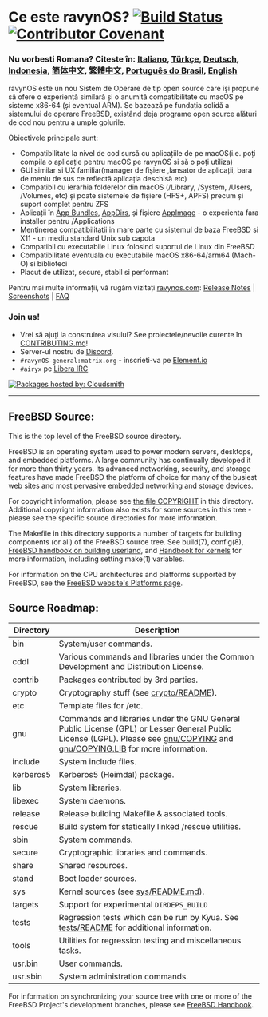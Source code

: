 # Ce este ravynOS? [![Build Status](https://api.cirrus-ci.com/github/ravynsoft/ravynos.svg?branch=main)](https://cirrus-ci.com/github/ravynsoft/ravynos) [![Contributor Covenant](https://img.shields.io/badge/Contributor%20Covenant-2.1-4baaaa.svg)](CODE_OF_CONDUCT.md)
### Nu vorbesti Romana? Citeste în: [Italiano](README.IT.md), [Türkçe](README.TR.md), [Deutsch](README.DE.md), [Indonesia](README.ID.md), [简体中文](README.zh_CN.md), [繁體中文](README.zh_TW.md), [Português do Brasil](README.pt_BR.md), [English](README.md)

ravynOS este un nou Sistem de Operare de tip open source care își propune să ofere o experiență similară și o anumită compatibilitate cu macOS pe sisteme x86-64 (și eventual ARM). Se bazează pe fundația solidă a sistemului de operare FreeBSD, existând deja programe open source alături de cod nou pentru a umple golurile.

Obiectivele principale sunt:
- Compatibilitate la nivel de cod sursă cu aplicațiile de pe macOS(i.e. poți compila o aplicație pentru macOS pe ravynOS si să o poți utiliza)
- GUI similar si UX familiar(manager de fișiere ,lansator de aplicații, bara de meniu de sus ce reflectă aplicația deschisă etc)
- Compatibil cu ierarhia folderelor din macOS (/Library, /System, /Users, /Volumes, etc) și poate sistemele de fișiere (HFS+, APFS) precum și suport complet pentru ZFS
- Aplicații în [App Bundles](https://developer.apple.com/documentation/foundation/bundle), [AppDirs](https://github.com/AppImage/AppImageKit/wiki/AppDir), și fișiere [AppImage](https://github.com/AppImage) - o experienta fara installer pentru /Applications
- Mentinerea compatibilitatii in mare parte cu sistemul de baza FreeBSD si X11 - un mediu standard Unix sub capota
- Compatibil cu executabile Linux folosind suportul de Linux din FreeBSD
- Compatibilitate eventuala cu executabile macOS x86-64/arm64 (Mach-O) si biblioteci
- Placut de utilizat, secure, stabil si performant

Pentru mai multe informații, vă rugăm vizitați [ravynos.com](https://ravynos.com/): [Release Notes](https://ravynos.com/releases.html) | [Screenshots](https://ravynos.com/screenshots.html) | [FAQ](https://ravynos.com/faq.html)

### Join us!

* Vrei să ajuți la construirea visului? See proiectele/nevoile curente în [CONTRIBUTING.md](CONTRIBUTING.md)!
* Server-ul nostru de [Discord](https://discord.com/invite/8caJbAGNwY).
* `#ravynOS-general:matrix.org` - inscrieti-va pe [Element.io](https://app.element.io/#/room/%23ravynOS-general:matrix.org)
* `#airyx` pe [Libera IRC](https://web.libera.chat/?channel=#airyx)

[![Packages hosted by: Cloudsmith](https://img.shields.io/badge/OSS%20hosting%20by-cloudsmith-blue?logo=cloudsmith&style=flat-square)](https://cloudsmith.com)

---

FreeBSD Source:
---------------
This is the top level of the FreeBSD source directory.

FreeBSD is an operating system used to power modern servers, desktops, and embedded platforms.
A large community has continually developed it for more than thirty years.
Its advanced networking, security, and storage features have made FreeBSD the platform of choice for many of the busiest web sites and most pervasive embedded networking and storage devices.

For copyright information, please see [the file COPYRIGHT](COPYRIGHT) in this directory.
Additional copyright information also exists for some sources in this tree - please see the specific source directories for more information.

The Makefile in this directory supports a number of targets for building components (or all) of the FreeBSD source tree.
See build(7), config(8), [FreeBSD handbook on building userland](https://docs.freebsd.org/en/books/handbook/cutting-edge/#makeworld), and [Handbook for kernels](https://docs.freebsd.org/en/books/handbook/kernelconfig/) for more information, including setting make(1) variables.

For information on the CPU architectures and platforms supported by FreeBSD, see the [FreeBSD
website's Platforms page](https://www.freebsd.org/platforms/).

Source Roadmap:
---------------
| Directory | Description |
| --------- | ----------- |
| bin | System/user commands. |
| cddl | Various commands and libraries under the Common Development and Distribution License. |
| contrib | Packages contributed by 3rd parties. |
| crypto | Cryptography stuff (see [crypto/README](crypto/README)). |
| etc | Template files for /etc. |
| gnu | Commands and libraries under the GNU General Public License (GPL) or Lesser General Public License (LGPL). Please see [gnu/COPYING](gnu/COPYING) and [gnu/COPYING.LIB](gnu/COPYING.LIB) for more information. |
| include | System include files. |
| kerberos5 | Kerberos5 (Heimdal) package. |
| lib | System libraries. |
| libexec | System daemons. |
| release | Release building Makefile & associated tools. |
| rescue | Build system for statically linked /rescue utilities. |
| sbin | System commands. |
| secure | Cryptographic libraries and commands. |
| share | Shared resources. |
| stand | Boot loader sources. |
| sys | Kernel sources (see [sys/README.md](sys/README.md)). |
| targets | Support for experimental `DIRDEPS_BUILD` |
| tests | Regression tests which can be run by Kyua.  See [tests/README](tests/README) for additional information. |
| tools | Utilities for regression testing and miscellaneous tasks. |
| usr.bin | User commands. |
| usr.sbin | System administration commands. |

For information on synchronizing your source tree with one or more of the FreeBSD Project's development branches, please see [FreeBSD Handbook](https://docs.freebsd.org/en/books/handbook/cutting-edge/#current-stable).
